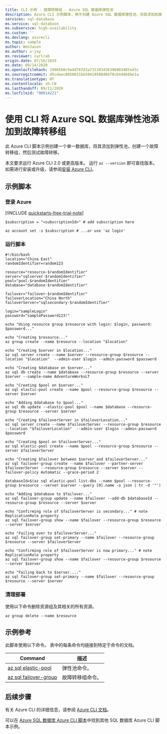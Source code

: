 ```yaml
---
title: CLI 示例 - 故障转移组 - Azure SQL 数据库弹性池
description: Azure CLI 示例脚本，用于创建 Azure SQL 数据库弹性池，将其添加到故障转移组，然后测试故障转移。
services: sql-database
ms.service: sql-database
ms.subservice: high-availability
ms.custom: ''
ms.devlang: azurecli
ms.topic: sample
author: WenJason
ms.author: v-jay
ms.reviewer: carlrab
origin.date: 07/16/2019
ms.date: 09/14/2020
ms.openlocfilehash: 19965b0c9add78fd2a731303d36396003d85ed3c
ms.sourcegitcommit: d5cdaec8050631bb59419508d0470cb44868be1a
ms.translationtype: HT
ms.contentlocale: zh-CN
ms.lasthandoff: 09/11/2020
ms.locfileid: "90014221"
---
```

# <a name="use-cli-to-add-an-azure-sql-database-elastic-pool-to-a-failover-group"></a>使用 CLI 将 Azure SQL 数据库弹性池添加到故障转移组

此 Azure CLI 脚本示例创建一个单一数据库，将其添加到弹性池，创建一个故障转移组，然后测试故障转移。

本文要求运行 Azure CLI 2.0 或更高版本。 运行 `az --version` 即可查找版本。 如需进行安装或升级，请参阅[安装 Azure CLI](/cli/install-azure-cli)。

## <a name="sample-script"></a>示例脚本

### <a name="sign-in-to-azure"></a>登录 Azure

[!INCLUDE [quickstarts-free-trial-note](../../../includes/quickstarts-free-trial-note.md)]

```azurecli
$subscription = "<subscriptionId>" # add subscription here

az account set -s $subscription # ...or use 'az login'
```

### <a name="run-the-script"></a>运行脚本

```azurecli
#!/bin/bash
location="China East"
randomIdentifier=random123

resource="resource-$randomIdentifier"
server="sqlserver-$randomIdentifier"
pool="pool-$randomIdentifier"
database="database-$randomIdentifier"

failover="failover-$randomIdentifier"
failoverLocation="China North"
failoverServer="sqlsecondary-$randomIdentifier"

login="sampleLogin"
password="samplePassword123!"

echo "Using resource group $resource with login: $login, password: $password..."

echo "Creating $resource..."
az group create --name $resource --location "$location"

echo "Creating $server in $location..."
az sql server create --name $server --resource-group $resource --location "$location"  --admin-user $login --admin-password $password

echo "Creating $database on $server..."
az sql db create --name $database --resource-group $resource --server $server --sample-name AdventureWorksLT

echo "Creating $pool on $server..."
az sql elastic-pool create --name $pool --resource-group $resource --server $server

echo "Adding $database to $pool..."
az sql db update --elastic-pool $pool --name $database --resource-group $resource --server $server

echo "Creating $failoverServer in $failoverLocation..."
az sql server create --name $failoverServer --resource-group $resource --location "$failoverLocation"  --admin-user $login --admin-password $password

echo "Creating $pool on $failoverServer..."
az sql elastic-pool create --name $pool --resource-group $resource --server $failoverServer

echo "Creating $failover between $server and $failoverServer..."
az sql failover-group create --name $failover --partner-server $failoverServer --resource-group $resource --server $server --failover-policy Automatic --grace-period 2

databaseId=$(az sql elastic-pool list-dbs --name $pool --resource-group $resource --server $server --query [0].name -o json | tr -d '"')

echo "Adding $database to $failover..."
az sql failover-group update --name $failover --add-db $databaseId --resource-group $resource --server $server

echo "Confirming role of $failoverServer is secondary..." # note ReplicationRole property
az sql failover-group show --name $failover --resource-group $resource --server $server

echo "Failing over to $failoverServer..."
az sql failover-group set-primary --name $failover --resource-group $resource --server $failoverServer 

echo "Confirming role of $failoverServer is now primary..." # note ReplicationRole property
az sql failover-group show --name $failover --resource-group $resource --server $server

echo "Failing back to $server...."
az sql failover-group set-primary --name $failover --resource-group $resource --server $server

```

### <a name="clean-up-deployment"></a>清理部署

使用以下命令删除资源组及其相关的所有资源。

```azurecli
az group delete --name $resource
```

## <a name="sample-reference"></a>示例参考

此脚本使用以下命令。 表中的每条命令均链接到特定于命令的文档。

| Command | 描述 |
|---|---|
| [az sql elastic-pool](/cli/sql/elastic-pool) | 弹性池命令。 |
| [az sql failover-group ](/cli/sql/failover-group) | 故障转移组命令。 |

## <a name="next-steps"></a>后续步骤

有关 Azure CLI 的详细信息，请参阅 [Azure CLI 文档](/cli/overview)。

可以在 [Azure SQL 数据库 Azure CLI 脚本](../../azure-sql/database/az-cli-script-samples-content-guide.md)中找到其他 SQL 数据库 Azure CLI 脚本示例。
